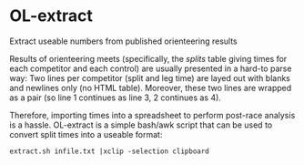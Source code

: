 # OL-extract
Extract useable numbers from published orienteering results

Results of orienteering meets (specifically, the _splits_ table giving times for each competitor and each control) are usually presented in a hard-to parse way: Two lines per competitor (split and leg time) are layed out with blanks and newlines only (no HTML table). Moreover, these two lines are wrapped as a pair (so line 1 continues as line 3, 2 continues as 4).

Therefore, importing times into a spreadsheet to perform post-race analysis is a hassle.
OL-extract is a simple bash/awk script that can be used to convert split times into a useable format:

    extract.sh infile.txt |xclip -selection clipboard
